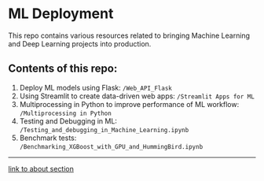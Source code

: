 # ML Deployment

This repo contains various resources related to bringing Machine Learning and Deep Learning projects into production.

## Contents of this repo:

1. Deploy ML models using Flask: `/Web_API_Flask`
2. Using Streamlit to create data-driven web apps: `/Streamlit Apps for ML`
3. Multiprocessing in Python to improve performance of ML workflow: `/Multiprocessing in Python`
4. Testing and Debugging in ML: `/Testing_and_debugging_in_Machine_Learning.ipynb`
5. Benchmark tests: `/Benchmarking_XGBoost_with_GPU_and_HummingBird.ipynb`

---

[link to about section](About.md)
